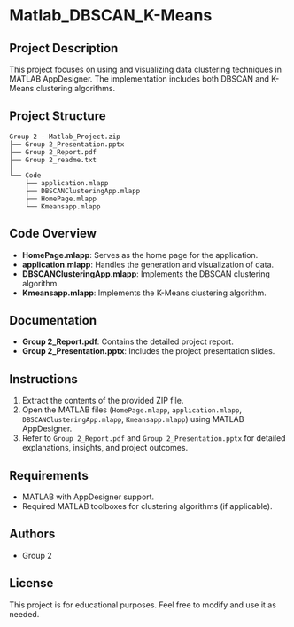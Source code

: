 # Matlab_DBSCAN_K-Means

## Project Description
This project focuses on using and visualizing data clustering techniques in MATLAB AppDesigner. The implementation includes both DBSCAN and K-Means clustering algorithms.

## Project Structure
```
Group 2 - Matlab_Project.zip
├── Group 2_Presentation.pptx
├── Group 2_Report.pdf
├── Group 2_readme.txt
│
└── Code
    ├── application.mlapp
    ├── DBSCANClusteringApp.mlapp
    ├── HomePage.mlapp
    └── Kmeansapp.mlapp
```

## Code Overview
- **HomePage.mlapp**: Serves as the home page for the application.
- **application.mlapp**: Handles the generation and visualization of data.
- **DBSCANClusteringApp.mlapp**: Implements the DBSCAN clustering algorithm.
- **Kmeansapp.mlapp**: Implements the K-Means clustering algorithm.

## Documentation
- **Group 2_Report.pdf**: Contains the detailed project report.
- **Group 2_Presentation.pptx**: Includes the project presentation slides.

## Instructions
1. Extract the contents of the provided ZIP file.
2. Open the MATLAB files (`HomePage.mlapp`, `application.mlapp`, `DBSCANClusteringApp.mlapp`, `Kmeansapp.mlapp`) using MATLAB AppDesigner.
3. Refer to `Group 2_Report.pdf` and `Group 2_Presentation.pptx` for detailed explanations, insights, and project outcomes.

## Requirements
- MATLAB with AppDesigner support.
- Required MATLAB toolboxes for clustering algorithms (if applicable).

## Authors
- Group 2

## License
This project is for educational purposes. Feel free to modify and use it as needed.
